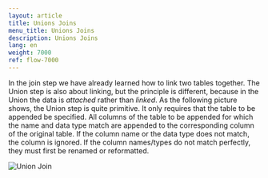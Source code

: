 ```yaml
---
layout: article
title: Unions Joins
menu_title: Unions Joins
description: Unions Joins
lang: en
weight: 7000
ref: flow-7000
---
```

In the join step we have already learned how to link two tables together. The Union step is also about linking, but the principle is different, because in the Union the data is *attached* rather than *linked*. As the following picture shows, the Union step is quite primitive. It only requires that the table to be appended be specified. All columns of the table to be appended for which the name and data type match are appended to the corresponding column of the original table. If the column name or the data type does not match, the column is ignored. If the column names/types do not match perfectly, they must first be renamed or reformatted.

![Union Join](/assets/images/dataflows/dataflows-union03.png)
